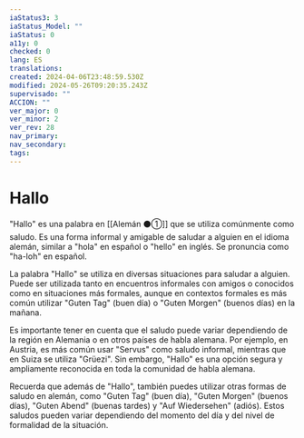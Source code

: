 ```yaml
---
iaStatus3: 3
iaStatus_Model: ""
iaStatus: 0
a11y: 0
checked: 0
lang: ES
translations: 
created: 2024-04-06T23:48:59.530Z
modified: 2024-05-26T09:20:35.243Z
supervisado: ""
ACCION: ""
ver_major: 0
ver_minor: 2
ver_rev: 28
nav_primary: 
nav_secondary: 
tags:
---
```

# Hallo

"Hallo" es una palabra en [[Alemán ⚫①]] que se utiliza comúnmente como saludo. Es una forma informal y amigable de saludar a alguien en el idioma alemán, similar a "hola" en español o "hello" en inglés. Se pronuncia como "ha-loh" en español.

La palabra "Hallo" se utiliza en diversas situaciones para saludar a alguien. Puede ser utilizada tanto en encuentros informales con amigos o conocidos como en situaciones más formales, aunque en contextos formales es más común utilizar "Guten Tag" (buen día) o "Guten Morgen" (buenos días) en la mañana.

Es importante tener en cuenta que el saludo puede variar dependiendo de la región en Alemania o en otros países de habla alemana. Por ejemplo, en Austria, es más común usar "Servus" como saludo informal, mientras que en Suiza se utiliza "Grüezi". Sin embargo, "Hallo" es una opción segura y ampliamente reconocida en toda la comunidad de habla alemana.

Recuerda que además de "Hallo", también puedes utilizar otras formas de saludo en alemán, como "Guten Tag" (buen día), "Guten Morgen" (buenos días), "Guten Abend" (buenas tardes) y "Auf Wiedersehen" (adiós). Estos saludos pueden variar dependiendo del momento del día y del nivel de formalidad de la situación.